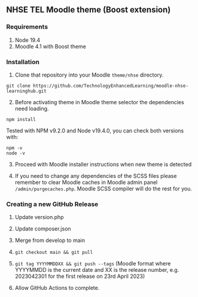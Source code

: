 ## NHSE TEL Moodle theme (Boost extension)

### Requirements

1. Node 19.4
2. Moodle 4.1 with Boost theme

### Installation

1. Clone that repository into your Moodle `theme/nhse` directory.

```
git clone https://github.com/TechnologyEnhancedLearning/moodle-nhse-learninghub.git
```

2. Before activating theme in Moodle theme selector the dependencies need loading.

```
npm install
```

Tested with NPM v9.2.0 and Node v19.4.0, you can check both versions with:

```
npm -v
node -v
```

3. Proceed with Moodle installer instructions when new theme is detected

4. If you need to change any dependencies of the SCSS files please remember to clear Moodle caches in Moodle admin panel `/admin/purgecaches.php`. Moodle SCSS compiler will do the rest for you.

### Creating a new GitHub Release

1. Update version.php

2. Update composer.json

3. Merge from develop to main

4. `git checkout main && git pull`

5. `git tag YYYYMMDDXX && git push --tags` (Moodle format where YYYYMMDD is the current date and XX is the release number, e.g. 2023042301 for the first release on 23rd April 2023)

6. Allow GitHub Actions to complete.

